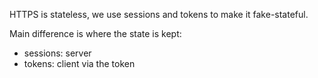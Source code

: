 HTTPS is stateless, we use sessions and tokens to make it fake-stateful.

Main difference is where the state is kept:
- sessions: server
- tokens: client via the token